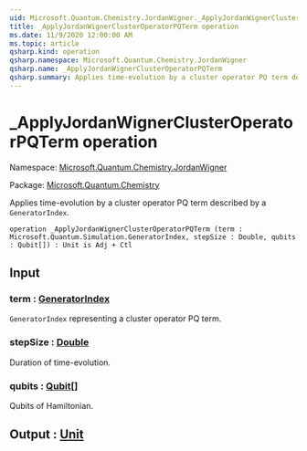 ```yaml
---
uid: Microsoft.Quantum.Chemistry.JordanWigner._ApplyJordanWignerClusterOperatorPQTerm
title: _ApplyJordanWignerClusterOperatorPQTerm operation
ms.date: 11/9/2020 12:00:00 AM
ms.topic: article
qsharp.kind: operation
qsharp.namespace: Microsoft.Quantum.Chemistry.JordanWigner
qsharp.name: _ApplyJordanWignerClusterOperatorPQTerm
qsharp.summary: Applies time-evolution by a cluster operator PQ term described by a `GeneratorIndex`.
---
```


# _ApplyJordanWignerClusterOperatorPQTerm operation

Namespace: [Microsoft.Quantum.Chemistry.JordanWigner](xref:Microsoft.Quantum.Chemistry.JordanWigner)

Package: [Microsoft.Quantum.Chemistry](https://nuget.org/packages/Microsoft.Quantum.Chemistry)


Applies time-evolution by a cluster operator PQ term described by a `GeneratorIndex`.

```qsharp
operation _ApplyJordanWignerClusterOperatorPQTerm (term : Microsoft.Quantum.Simulation.GeneratorIndex, stepSize : Double, qubits : Qubit[]) : Unit is Adj + Ctl
```


## Input

### term : [GeneratorIndex](xref:Microsoft.Quantum.Simulation.GeneratorIndex)

`GeneratorIndex` representing a cluster operator PQ term.


### stepSize : [Double](xref:microsoft.quantum.lang-ref.double)

Duration of time-evolution.


### qubits : [Qubit](xref:microsoft.quantum.lang-ref.qubit)[]

Qubits of Hamiltonian.



## Output : [Unit](xref:microsoft.quantum.lang-ref.unit)

